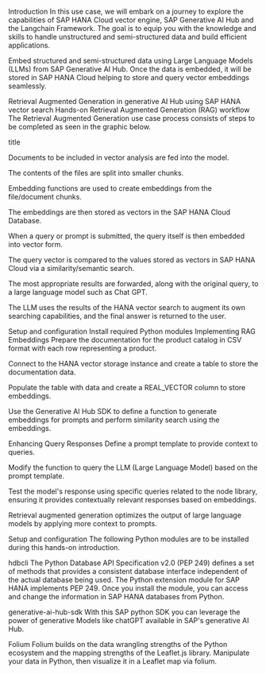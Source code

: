 Introduction
In this use case, we will embark on a journey to explore the capabilities of SAP HANA Cloud vector engine, SAP Generative AI Hub and the Langchain Framework. The goal is to equip you with the knowledge and skills to handle unstructured and semi-structured data and build efficient applications.

Embed structured and semi-structured data using Large Language Models (LLMs) from SAP Generative AI Hub. Once the data is embedded, it will be stored in SAP HANA Cloud helping to store and query vector embeddings seamlessly.

Retrieval Augmented Generation in generative AI Hub using SAP HANA vector search
Hands-on Retrieval Augmented Generation (RAG) workflow
The Retrieval Augmented Generation use case process consists of steps to be completed as seen in the graphic below.


title


Documents to be included in vector analysis are fed into the model.

The contents of the files are split into smaller chunks.

Embedding functions are used to create embeddings from the file/document chunks.

The embeddings are then stored as vectors in the SAP HANA Cloud Database.

When a query or prompt is submitted, the query itself is then embedded into vector form.

The query vector is compared to the values stored as vectors in SAP HANA Cloud via a similarity/semantic search.

The most appropriate results are forwarded, along with the original query, to a large language model such as Chat GPT.

The LLM uses the results of the HANA vector search to augment its own searching capabilities, and the final answer is returned to the user.

Setup and configuration
Install required Python modules
Implementing RAG Embeddings
Prepare the documentation for the product catalog in CSV format with each row representing a product.

Connect to the HANA vector storage instance and create a table to store the documentation data.

Populate the table with data and create a REAL_VECTOR column to store embeddings.

Use the Generative AI Hub SDK to define a function to generate embeddings for prompts and perform similarity search using the embeddings.

Enhancing Query Responses
Define a prompt template to provide context to queries.

Modify the function to query the LLM (Large Language Model) based on the prompt template.

Test the model's response using specific queries related to the node library, ensuring it provides contextually relevant responses based on embeddings.

Retrieval augmented generation optimizes the output of large language models by applying more context to prompts.

Setup and configuration
The following Python modules are to be installed during this hands-on introduction.

hdbcli
The Python Database API Specification v2.0 (PEP 249) defines a set of methods that provides a consistent database interface independent of the actual database being used. The Python extension module for SAP HANA implements PEP 249. Once you install the module, you can access and change the information in SAP HANA databases from Python.

generative-ai-hub-sdk
With this SAP python SDK you can leverage the power of generative Models like chatGPT available in SAP's generative AI Hub.

Folium
Folium builds on the data wrangling strengths of the Python ecosystem and the mapping strengths of the Leaflet.js library. Manipulate your data in Python, then visualize it in a Leaflet map via folium.
